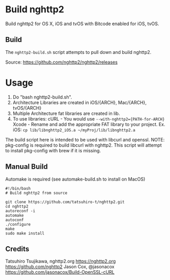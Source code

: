 # Build nghttp2  

Build nghttp2 for OS X, iOS and tvOS with Bitcode enabled for iOS, tvOS. 

## Build
The `nghttp2-build.sh` script attempts to pull down and build nghttp2.

Source: https://github.com/nghttp2/nghttp2/releases

Usage
=====

 1. Do "bash nghttp2-build.sh".
 2. Architecture Libraries are created in iOS/{ARCH}, Mac/{ARCH}, tvOS/{ARCH}
 3. Multiple Architecture fat libraries are created in lib.
 4. To use libraries:
	cURL - You would use `--with-nghttp2={PATH-for-ARCH}`
	Xcode - Rename and add the appropriate FAT library to your project.
		Ex. iOS: `cp lib/libnghttp2_iOS.a ~/myProj/lib/libnghttp2.a `

The build script here is intended to be used with libcurl and openssl.
NOTE: pkg-config is required to build libcurl with nghttp2.  This script will attempt to install pkg-config with brew if it is missing.

## Manual Build

Automake is required (see automake-build.sh to install on MacOS)

```
#!/bin/bash
# Build nghttp2 from source

git clone https://github.com/tatsuhiro-t/nghttp2.git
cd nghttp2
autoreconf -i
automake
autoconf
./configure
make
sudo make install
```

## Credits

 Tatsuhiro Tsujikawa, nghttp2.org
   https://nghttp2.org https://github.com/nghttp2
 Jason Cox, @jasonacox
   https://github.com/jasonacox/Build-OpenSSL-cURL
 
